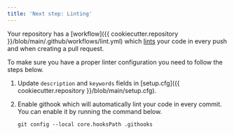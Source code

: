 ```yaml
---
title: 'Next step: Linting'
---
```


Your repository has a [workflow]({{ cookiecutter.repository }}/blob/main/.github/workflows/lint.yml) which [lints](https://en.wikipedia.org/wiki/Lint_(software)) your code in every push and when creating a pull request.

To make sure you have a proper linter configuration you need to follow the steps below.

1. Update `description` and `keywords` fields in [setup.cfg]({{ cookiecutter.repository }}/blob/main/setup.cfg).
1. Enable githook which will automatically lint your code in every commit. You can enable it by running the command below.

    ```shell
    git config --local core.hooksPath .githooks
    ```
